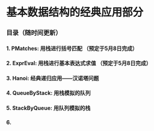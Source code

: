 # 基本数据结构的经典应用部分

### 目录（随时间更新）
#### 1. PMatches: 用栈进行括号匹配 （预定于5月8日完成）
#### 2. ExprEval: 用栈进行基本表达式求值 （预定于5月8日完成）
#### 3. Hanoi: 经典递归应用——汉诺塔问题 
#### 4. QueueByStack: 用栈模拟的队列 
#### 5. StackByQueue: 用队列模拟的栈 
#### 6. 
